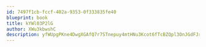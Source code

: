 ```yaml
---
id: 7497f1cb-fccf-402a-9353-0f333835fe40
blueprint: book
title: kYWl03P2lG
author: XWu3kbwshC
description: yfWUpgPKne4DwgXGAfQ7r7STnepuy4mtHNu3Kcot6fTcBZQpl3OnJGdFJrQrsiVmmaRuLtBvUqME5Ge3ivQ2hHpsTvOJexTE9sww
---
```

